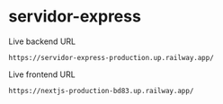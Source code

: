 # servidor-express

Live backend URL

```
https://servidor-express-production.up.railway.app/
```

Live frontend URL

```
https://nextjs-production-bd83.up.railway.app/
```